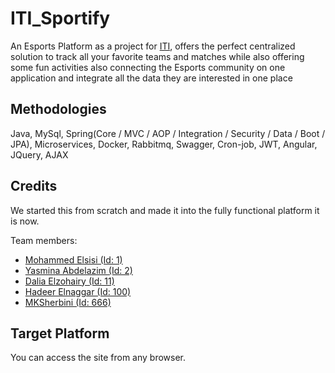 # ITI_Sportify

An Esports Platform as a project for [ITI](iti.gov.eg/), offers the perfect centralized solution to track all your favorite teams and matches while also offering some fun activities also connecting the Esports community on one application and integrate all the data they are interested in one place

## Methodologies

Java, MySql, Spring(Core / MVC / AOP / Integration / Security / Data / Boot / JPA), Microservices, Docker, Rabbitmq, Swagger, Cron-job, JWT, Angular, JQuery, AJAX

## Credits

We started this from scratch and made it into the fully functional platform it is now.

Team members:
- [Mohammed Elsisi  (Id: 1)](https://github.com/mohammedelsisi)
- [Yasmina Abdelazim  (Id: 2)](https://github.com/yasmina1415)
- [Dalia Elzohairy  (Id: 11)](https://github.com/DaliaElzohairy96)
- [Hadeer Elnaggar  (Id: 100)](https://github.com/hadeerelnaggar)
- [MKSherbini  (Id: 666)](https://github.com/MKSherbini)


## Target Platform

You can access the site from any browser.
